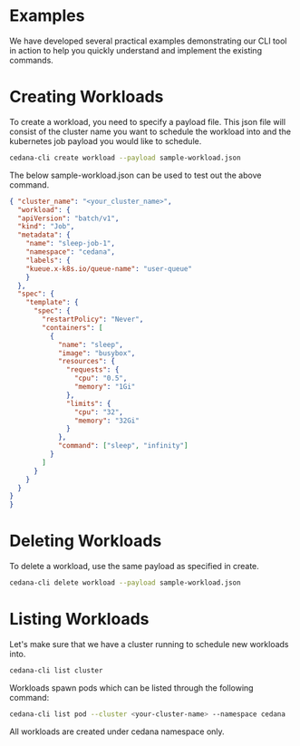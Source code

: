 # Examples

We have developed several practical examples demonstrating our CLI tool in action to help you quickly understand and implement the existing commands.

# Creating Workloads

To create a workload, you need to specify a payload file. This json file will consist of the cluster name you want to schedule the workload into and the kubernetes job payload you would like to schedule.

```bash
cedana-cli create workload --payload sample-workload.json
```
The below sample-workload.json can be used to test out the above command.

```json
{ "cluster_name": "<your_cluster_name>",
  "workload": {
  "apiVersion": "batch/v1",
  "kind": "Job",
  "metadata": {
    "name": "sleep-job-1",
    "namespace": "cedana",
    "labels": {
    "kueue.x-k8s.io/queue-name": "user-queue"
    }
  },
  "spec": {
    "template": {
      "spec": {
        "restartPolicy": "Never",
        "containers": [
          {
            "name": "sleep",
            "image": "busybox",
            "resources": {
              "requests": {
                "cpu": "0.5",
                "memory": "1Gi"
              },
              "limits": {
                "cpu": "32",
                "memory": "32Gi"
              }
            },
            "command": ["sleep", "infinity"]
          }
        ]
      }
    }
  }
}
}
```

# Deleting Workloads

To delete a workload, use the same payload as specified in create. 

```bash
cedana-cli delete workload --payload sample-workload.json
```

# Listing Workloads

Let's make sure that we have a cluster running to schedule new workloads into.

```bash
cedana-cli list cluster
```

Workloads spawn pods which can be listed through the following command:

```bash
cedana-cli list pod --cluster <your-cluster-name> --namespace cedana
```

All workloads are created under cedana namespace only.

